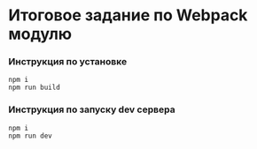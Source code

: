 # Итоговое задание по Webpack модулю

### Инструкция по установке

```
npm i
npm run build
```

### Инструкция по запуску dev сервера

```
npm i
npm run dev
```
